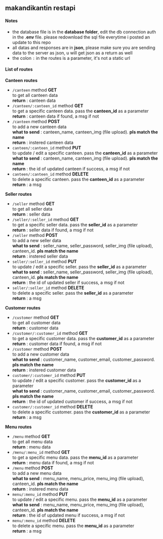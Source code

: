 ## makandikantin restapi
#### Notes
* the database file is in the **database folder**, edit the db connection auth in the .**env** file. please redownload the sql file everytime i posted an update to this repo
* all datas and responses are in **json**, please make sure you are sending data to the server as json, u will get json as a return as well
* the colon `:` in the routes is a parameter, it's not a static url

#### List of routes
**Canteen routes**
* `/canteen` method **GET**  
to get all canteen data  
**return** : canteen data
* `/canteen/:canteen_id` method **GET**  
to get a specific canteen data. pass the **canteen_id** as a parameter  
**return** : canteen data if found, a msg if not
* `/canteen` method **POST**  
to add a new canteen data  
**what to send** : canteen_name, canteen_img (file upload). **pls match the name**  
**return** : instered canteen data
* `canteen/:canteen_id` method **PUT**  
to update / edit a specific canteen. pass the **canteen_id** as a parameter  
**what to send** : canteen_name, canteen_img (file upload). **pls match the name**  
**return** : the id of updated canteen if success, a msg if not
* `canteen/:canteen_id` method **DELETE**  
to delete a specific canteen. pass the **canteen_id** as a parameter  
**return** : a msg

**Seller routes**
* `/seller` method **GET**  
to get all seller data  
**return** : seller data
* `/seller/:seller_id` method **GET**  
to get a specific seller data. pass the **seller_id** as a parameter  
**return** : seller data if found, a msg if not
* `/seller` method **POST**  
to add a new seller data  
**what to send** : seller_name, seller_password, seller_img (file upload), canteen_id. **pls match the name**  
**return** : instered seller data
* `seller/:seller_id` method **PUT**  
to update / edit a specific seller. pass the **seller_id** as a parameter  
**what to send** : seller_name, seller_password, seller_img (file upload), canteen_id. **pls match the name**  
**return** : the id of updated seller if success, a msg if not
* `seller/:seller_id` method **DELETE**  
to delete a specific seller. pass the **seller_id** as a parameter  
**return** : a msg

**Customer routes**
* `/customer` method **GET**  
to get all customer data  
**return** : customer data
* `/customer/:customer_id` method **GET**  
to get a specific customer data. pass the **customer_id** as a parameter  
**return** : customer data if found, a msg if not
* `/customer` method **POST**  
to add a new customer data  
**what to send** : customer_name, customer_email, customer_password. **pls match the name**  
**return** : instered customer data
* `customer/:customer_id` method **PUT**  
to update / edit a specific customer. pass the **customer_id** as a parameter  
**what to send** : customer_name, customer_email, customer_password. **pls match the name**  
**return** : the id of updated customer if success, a msg if not
* `customer/:customer_id` method **DELETE**  
to delete a specific customer. pass the **customer_id** as a parameter  
**return** : a msg

**Menu routes**
* `/menu` method **GET**  
to get all menu data  
**return** : menu data
* `/menu/:menu_id` method **GET**  
to get a specific menu data. pass the **menu_id** as a parameter  
**return** : menu data if found, a msg if not
* `/menu` method **POST**  
to add a new menu data  
**what to send** : menu_name, menu_price, menu_img (file upload), canteen_id. **pls match the name**  
**return** : instered menu data
* `menu/:menu_id` method **PUT**  
to update / edit a specific menu. pass the **menu_id** as a parameter  
**what to send** : menu_name, menu_price, menu_img (file upload), canteen_id. **pls match the name**  
**return** : the id of updated menu if success, a msg if not
* `menu/:menu_id` method **DELETE**  
to delete a specific menu. pass the **menu_id** as a parameter  
**return** : a msg
